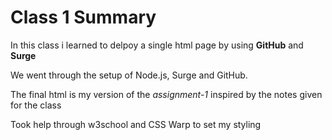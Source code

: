 # Class 1 Summary

In this class i learned to delpoy a single html page
by using **GitHub** and **Surge**

We went through the setup of Node.js, Surge and GitHub.

The final html is my version of the *assignment-1* inspired by the notes given for the class

Took help through w3school and CSS Warp to set my styling